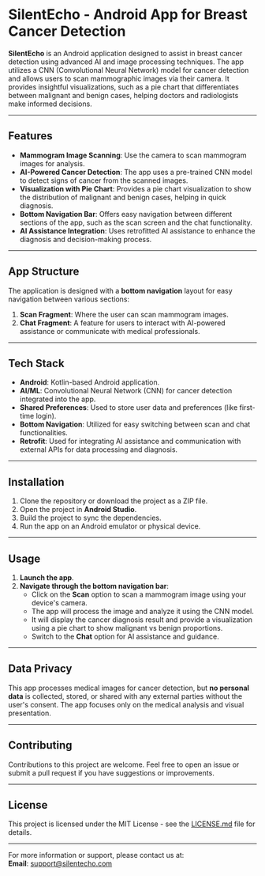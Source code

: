 # SilentEcho - Android App for Breast Cancer Detection

**SilentEcho** is an Android application designed to assist in breast cancer detection using advanced AI and image processing techniques. The app utilizes a CNN (Convolutional Neural Network) model for cancer detection and allows users to scan mammographic images via their camera. It provides insightful visualizations, such as a pie chart that differentiates between malignant and benign cases, helping doctors and radiologists make informed decisions.

---

## Features

- **Mammogram Image Scanning**: Use the camera to scan mammogram images for analysis.
- **AI-Powered Cancer Detection**: The app uses a pre-trained CNN model to detect signs of cancer from the scanned images.
- **Visualization with Pie Chart**: Provides a pie chart visualization to show the distribution of malignant and benign cases, helping in quick diagnosis.
- **Bottom Navigation Bar**: Offers easy navigation between different sections of the app, such as the scan screen and the chat functionality.
- **AI Assistance Integration**: Uses retrofitted AI assistance to enhance the diagnosis and decision-making process.
  
---

## App Structure

The application is designed with a **bottom navigation** layout for easy navigation between various sections:

1. **Scan Fragment**: Where the user can scan mammogram images.
2. **Chat Fragment**: A feature for users to interact with AI-powered assistance or communicate with medical professionals.

---

## Tech Stack

- **Android**: Kotlin-based Android application.
- **AI/ML**: Convolutional Neural Network (CNN) for cancer detection integrated into the app.
- **Shared Preferences**: Used to store user data and preferences (like first-time login).
- **Bottom Navigation**: Utilized for easy switching between scan and chat functionalities.
- **Retrofit**: Used for integrating AI assistance and communication with external APIs for data processing and diagnosis.

---

## Installation

1. Clone the repository or download the project as a ZIP file.
2. Open the project in **Android Studio**.
3. Build the project to sync the dependencies.
4. Run the app on an Android emulator or physical device.

---

## Usage

1. **Launch the app**.
2. **Navigate through the bottom navigation bar**:
   - Click on the **Scan** option to scan a mammogram image using your device's camera.
   - The app will process the image and analyze it using the CNN model.
   - It will display the cancer diagnosis result and provide a visualization using a pie chart to show malignant vs benign proportions.
   - Switch to the **Chat** option for AI assistance and guidance.

---

## Data Privacy

This app processes medical images for cancer detection, but **no personal data** is collected, stored, or shared with any external parties without the user's consent. The app focuses only on the medical analysis and visual presentation.

---

## Contributing

Contributions to this project are welcome. Feel free to open an issue or submit a pull request if you have suggestions or improvements.

---

## License

This project is licensed under the MIT License - see the [LICENSE.md](LICENSE.md) file for details.

---

For more information or support, please contact us at:  
**Email**: support@silentecho.com
